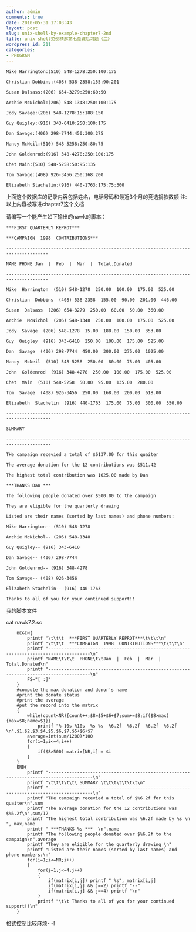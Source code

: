 ```yaml
---
author: admin
comments: true
date: 2010-05-31 17:03:43
layout: post
slug: unix-shell-by-example-chapter7-2nd
title: unix shell范例精解第七章课后习题《二》
wordpress_id: 211
categories:
- PROGRAM
---
```


    Mike Harrington:(510) 548-1278:250:100:175

    Christian Dobbins:(408) 538-2358:155:90:201

    Susan Dalsass:(206) 654-3279:250:60:50

    Archie McNichol:(206) 548-1348:250:100:175

    Jody Savage:(206) 548-1278:15:188:150

    Guy Quigley:(916) 343-6410:250:100:175

    Dan Savage:(406) 298-7744:450:300:275

    Nancy McNeil:(510) 548-5258:250:80:75

    John Goldenrod:(916) 348-4278:250:100:175

    Chet Main:(510) 548-5258:50:95:135

    Tom Savage:(408) 926-3456:250:168:200

    Elizabeth Stachelin:(916) 440-1763:175:75:300

上面这个数据库的记录内容包括姓名，电话号码和最近3个月的竞选捐款数额 注:以上内容被写进chapter7这个文档

请编写一个能产生如下输出的nawk的脚本：

    ***FIRST QUARTERLY REPROT*** 

    ***CAMPAIGN  1998  CONTRIBUTIONS*** 

    --------------------------------------------------------------------------------------

    NAME PHONE Jan  |  Feb  |  Mar  |  Total.Donated

    --------------------------------------------------------------------------------------

    Mike  Harrington  (510) 548-1278  250.00  100.00  175.00  525.00

    Christian  Dobbins  (408) 538-2358  155.00  90.00  201.00  446.00

    Susan  Dalsass  (206) 654-3279  250.00  60.00  50.00  360.00

    Archie  McNichol  (206) 548-1348  250.00  100.00  175.00  525.00

    Jody  Savage  (206) 548-1278  15.00  188.00  150.00  353.00

    Guy  Quigley  (916) 343-6410  250.00  100.00  175.00  525.00

    Dan  Savage  (406) 298-7744  450.00  300.00  275.00  1025.00

    Nancy  McNeil  (510) 548-5258  250.00  80.00  75.00  405.00

    John  Goldenrod  (916) 348-4278  250.00  100.00  175.00  525.00

    Chet  Main  (510) 548-5258  50.00  95.00  135.00  280.00

    Tom  Savage  (408) 926-3456  250.00  168.00  200.00  618.00

    Elizabeth  Stachelin  (916) 440-1763  175.00  75.00  300.00  550.00

    ---------------------------------------------------------------------------------------

    SUMMARY  

    ---------------------------------------------------------------------------------------

    THe campaign recevied a total of $6137.00 for this quaiter

    The average donation for the 12 contributions was $511.42

    The highest total contribution was 1025.00 made by Dan

    ***THANKS Dan ***

    The following people donated over $500.00 to the campaign

    They are eligible for the quarterly drawing

    Listed are their names (sorted by last names) and phone numbers:

    Mike Harrington-- (510) 548-1278

    Archie McNichol-- (206) 548-1348

    Guy Quigley-- (916) 343-6410

    Dan Savage-- (406) 298-7744

    John Goldenrod-- (916) 348-4278

    Tom Savage-- (408) 926-3456

    Elizabeth Stachelin-- (916) 440-1763

    Thanks to all of you for your continued support!!

我的脚本文件

cat nawk7.2.sc
 
   		BEGIN{
            printf "\t\t\t  ***FIRST QUARTERLY REPROT***\t\t\t\n"
            printf "\t\t\t  ***CAMPAIGN  1998  CONTRIBUTIONS***\t\t\t\n"
            printf "--------------------------------------------------------------------------------------\n"
            printf "NAME\t\t\t  PHONE\t\tJan  |  Feb  |  Mar  |  Total.Donated\n"
            printf "--------------------------------------------------------------------------------------\n"
            FS="[ :]"
   		}
   		#compute the max donation and donor's name
   		#print the donate status
   		#print the average
   		#put the record into the matrix
   		{ 
            while(count<NR){count++;$8=$5+$6+$7;sum+=$8;if($8>max){max=$8;name=$1}}
                printf "%-10s %10s  %s %s  %6.2f  %6.2f  %6.2f  %6.2f \n",$1,$2,$3,$4,$5,$6,$7,$5+$6+$7
            average=int(sum/1200)*100
            for(i=1;i<=4;i++)
            {
                if($8>500) matrix[NR,i] = $i
            }
   		}
   		END{
            printf "---------------------------------------------------------------------------------------\n"
            printf "\t\t\t\t\t\ SUMMARY \t\t\t\t\t\t\t\n"
            printf "---------------------------------------------------------------------------------------\n"
            printf "THe campaign recevied a total of $%6.2f for this quaiter\n",sum
            printf "The average donation for the 12 contributions was $%6.2f\n",sum/12 
            printf "The highest total contribution was %6.2f made by %s \n ", max,name
            printf " ***THANKS %s ***  \n",name
            printf "The following people donated over $%6.2f to the campaign\n",average
            printf "They are eligible for the quarterly drawing \n"
            printf "Listed are their names (sorted by last names) and phone numbers:\n"
            for(i=1;i<=NR;i++)
            {
                for(j=1;j<=4;j++)
                {
                    if(matrix[i,j]) printf " %s", matrix[i,j]
                    if(matrix[i,j] && j==2) printf "--"
                    if(matrix[i,j] && j==4) printf "\n"
                }
                printf "\t\t Thanks to all of you for your continued support!!\n"
   		}

格式控制比较麻烦- -!

